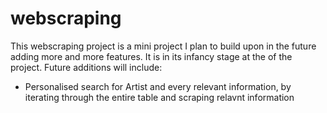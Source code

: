 # webscraping

This webscraping project is a mini project I plan to build upon in the future adding more and more features. It is in its infancy stage at the of the project. Future additions will include:
* Personalised search for Artist and every relevant information, by iterating through the entire table and scraping relavnt information
